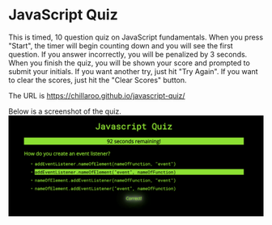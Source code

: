 # JavaScript Quiz

This is timed, 10 question quiz on JavaScript fundamentals. When you press "Start", the timer will begin counting down and you will see the first question. If you answer incorrectly, you will be penalized by 3 seconds. When you finish the quiz, you will be shown your score and prompted to submit your initials. If you want another try, just hit "Try Again". If you want to clear the scores, just hit the "Clear Scores" button.

The URL is https://chillaroo.github.io/javascript-quiz/

Below is a screenshot of the quiz.
![](/screenshot.png)